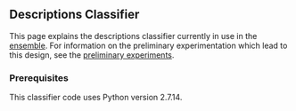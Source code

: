 ## Descriptions Classifier

This page explains the descriptions classifier currently in use in the [ensemble](../ensemble/README.md). 
For information on the preliminary experimentation which lead to this design, see the [preliminary experiments](preliminaries.md).

### Prerequisites

This classifier code uses Python version 2.7.14.


